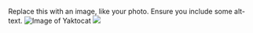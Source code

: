 Replace this with an image, like your photo. Ensure you include some alt-text.
![Image of Yaktocat](https://octodex.github.com/images/yaktocat.png)
<img src="https://octodex.github.com/images/yaktocat.png">
